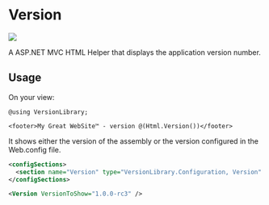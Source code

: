 # Version

[![][nuget-img]][nuget]

[nuget]:     https://www.nuget.org/packages/Version
[nuget-img]: https://badge.fury.io/nu/Version.svg

A ASP.NET MVC HTML Helper that displays the application version number.

## Usage

On your view:

```
@using VersionLibrary;

<footer>My Great WebSite™ - version @(Html.Version())</footer>
```

It shows either the version of the assembly or the version configured in the Web.config file.

```xml
<configSections>
  <section name="Version" type="VersionLibrary.Configuration, Version" />
</configSections>

<Version VersionToShow="1.0.0-rc3" />
```